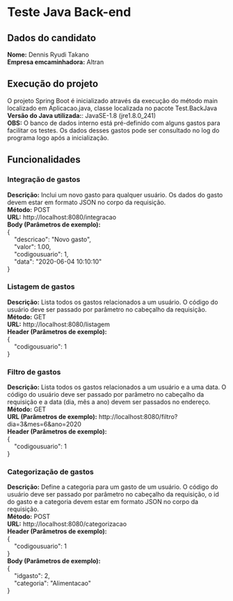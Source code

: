 # Teste Java Back-end

## Dados do candidato
**Nome:** Dennis Ryudi Takano  
**Empresa emcaminhadora:** Altran  

## Execução do projeto
O projeto Spring Boot é inicializado através da execução do método main localizado em Aplicacao.java, classe localizada no pacote Test.BackJava  
**Versão do Java utilizada:**: JavaSE-1.8 (jre1.8.0_241)  
**OBS:** O banco de dados interno está pré-definido com alguns gastos para facilitar os testes. Os dados desses gastos pode ser consultado no log do programa logo após a inicialização.  

## Funcionalidades

### Integração de gastos
**Descrição:** Inclui um novo gasto para qualquer usuário. Os dados do gasto devem estar em formato JSON no corpo da requisição.  
**Método:** POST  
**URL:** http://localhost:8080/integracao  
**Body (Parâmetros de exemplo):**  
{  
&nbsp;&nbsp;&nbsp;&nbsp;"descricao": "Novo gasto",  
&nbsp;&nbsp;&nbsp;&nbsp;"valor": 1.00,  
&nbsp;&nbsp;&nbsp;&nbsp;"codigousuario": 1,  
&nbsp;&nbsp;&nbsp;&nbsp;"data": "2020-06-04 10:10:10"  
}  

### Listagem de gastos
**Descrição:** Lista todos os gastos relacionados a um usuário. O código do usuário deve ser passado por parâmetro no cabeçalho da requisição.  
**Método:** GET  
**URL:** http://localhost:8080/listagem  
**Header (Parâmetros de exemplo):**  
{  
&nbsp;&nbsp;&nbsp;&nbsp;"codigousuario": 1  
}  

### Filtro de gastos
**Descrição:** Lista todos os gastos relacionados a um usuário e a uma data. O código do usuário deve ser passado por parâmetro no cabeçalho da requisição e a data (dia, mês a ano) devem ser passados no endereço.  
**Método:** GET  
**URL (Parâmetros de exemplo):** http://localhost:8080/filtro?dia=3&mes=6&ano=2020  
**Header (Parâmetros de exemplo):**  
{  
&nbsp;&nbsp;&nbsp;&nbsp;"codigousuario": 1  
}  

### Categorização de gastos
**Descrição:** Define a categoria para um gasto de um usuário. O código do usuário deve ser passado por parâmetro no cabeçalho da requisição, o id do gasto e a categoria devem estar em formato JSON no corpo da requisição.  
**Método:** POST  
**URL:** http://localhost:8080/categorizacao  
**Header (Parâmetros de exemplo):**  
{  
&nbsp;&nbsp;&nbsp;&nbsp;"codigousuario": 1  
}  
**Body (Parâmetros de exemplo):**  
{  
&nbsp;&nbsp;&nbsp;&nbsp;"idgasto": 2,  
&nbsp;&nbsp;&nbsp;&nbsp;"categoria": "Alimentacao"  
}  